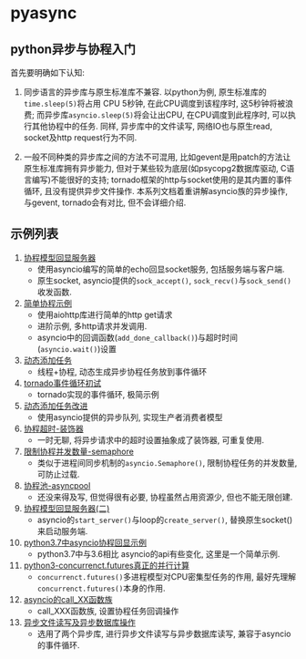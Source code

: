 # pyasync

## python异步与协程入门

首先要明确如下认知:

1. 同步语言的异步库与原生标准库不兼容. 以python为例, 原生标准库的`time.sleep(5)`将占用 CPU 5秒钟, 在此CPU调度到该程序时, 这5秒钟将被浪费; 而异步库`asyncio.sleep(5)`将会让出CPU, 在CPU调度到此程序时, 可以执行其他协程中的任务. 同样, 异步库中的文件读写, 网络IO也与原生read, socket及http request行为不同.

2. 一般不同种类的异步库之间的方法不可混用, 比如gevent是用patch的方法让原生标准库拥有异步能力, 但对于某些较为底层(如psycopg2数据库驱动, C语言编写)不能很好的支持; tornado框架的http与socket使用的是其内置的事件循环, 且没有提供异步文件操作. 本系列文档着重讲解asyncio族的异步操作, 与gevent, tornado会有对比, 但不会详细介绍.

## 示例列表

1. [协程模型回显服务器](./01.协程模型回显服务器/readme.md)
    - 使用asyncio编写的简单的echo回显socket服务, 包括服务端与客户端.
    - 原生socket, asyncio提供的`sock_accept()`, `sock_recv()`与`sock_send()`收发函数.
2. [简单协程示例](./02.简单协程示例/readme.md)
    - 使用aiohttp库进行简单的http get请求
    - 进阶示例, 多http请求并发调用.
    - asyncio中的回调函数(`add_done_callback()`)与超时时间(`asyncio.wait()`)设置
3. [动态添加任务](./03.动态添加任务/readme.md)
    - 线程+协程, 动态生成异步协程任务放到事件循环
4. [tornado事件循环初试](./04.tornado事件循环初试/readme.md)
    - tornado实现的事件循环, 极简示例
5. [动态添加任务改进](./05.动态添加任务改进/readme.md)
    - 使用asyncio提供的异步队列, 实现生产者消费者模型
6. [协程超时-装饰器](./06.协程超时-装饰器/readme.md)
    - 一时无聊, 将异步请求中的超时设置抽象成了装饰器, 可重复使用.
7. [限制协程并发数量-semaphore](./07.限制协程并发数量-semaphore/readme.md)
    - 类似于进程间同步机制的`asyncio.Semaphore()`, 限制协程任务的并发数量, 可防止过载.
8. [协程池-asyncpool](./08.协程池-asyncpool/readme.md)
    - 还没来得及写, 但觉得很有必要, 协程虽然占用资源少, 但也不能无限创建.
9. [协程模型回显服务器(二)](./09.协程模型回显服务器(二)/readme.md)
    - asyncio的`start_server()`与loop的`create_server()`, 替换原生socket()来启动服务端.
10. [python3.7中asyncio协程回显示例](./10.python3.7中asyncio协程回显示例/readme.md)
    - python3.7中与3.6相比 asyncio的api有些变化, 这里是一个简单示例.
11. [python3-concurrenct.futures真正的并行计算](./11.python3-concurrenct.futures真正的并行计算/readme.md)
    - `concurrenct.futures()`多进程模型对CPU密集型任务的作用, 最好先理解`concurrenct.futures()`本身的作用.
12. [asyncio的call_XX函数族](./12.asyncio的call_XX函数族/readme.md)
    - call_XXX函数族, 设置协程任务回调操作
13. [异步文件读写及异步数据库操作](./13.异步文件读写及异步数据库操作/readme.md)
    - 选用了两个异步库, 进行异步文件读写与异步数据库读写, 兼容于asyncio的事件循环.
